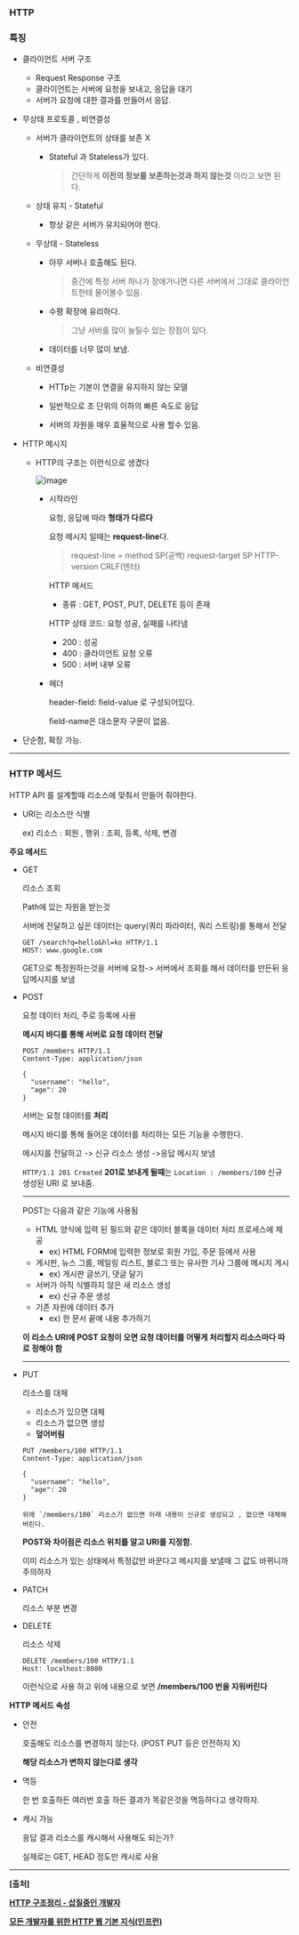 ### HTTP

### **특징**

- 클라이언트 서버 구조

  - Request Response 구조
  - 클라이언트는 서버에 요청을 보내고, 응답을 대기
  - 서버가 요청에 대한 결과를 만들어서 응답.

- 무상태 프로토콜 , 비연결성

  - 서버가 클라이언트의 상태를 보존 X

    - Stateful 과  Stateless가 있다.

      > 간단하게 **이전의 정보를 보존하는것과 하지 않는것** 이라고 보면 된다.

  - 상태 유지 - Stateful

    - 항상 같은 서버가 유지되어야 한다.

  - 무상태 - Stateless

    - 아무 서버나 호출해도 된다.

      > 중간에 특정 서버 하나가 장애가나면 다른 서버에서 그대로 클라이언트한테 물어볼수 있음.

    - 수평 확장에 유리하다.

      >  그냥 서버를 많이 늘릴수 있는 장점이 있다.

    - 데이터를 너무 많이 보냄.

  - 비연결성

    - HTTp는 기본이 연결을 유지하지 않는 모델

    - 일반적으로 초 단위의 이하의 빠른 속도로 응답

    - 서버의 자원을 매우 효율적으로 사용 할수 있음.

- HTTP 메시지

  - HTTP의 구조는 이런식으로 생겼다

    ![image](https://user-images.githubusercontent.com/45530877/138670801-45a98e2f-3ee5-41e5-a797-81eb8b46439c.png)

    - 시작라인

      요청, 응답에 따라 **형태가 다르다**

      요청 메시지 일때는 **request-line**다.

      > request-line = method SP(공백) request-target SP HTTP-version CRLF(엔터)

      HTTP 메서드

      - 종류 : GET, POST, PUT, DELETE 등이 존재

      HTTP 상태 코드: 요청 성공, 실패를 나타냄

      - 200 : 성공
      - 400 : 클라이언트 요청 오류
      - 500 : 서버 내부 오류
    
    - 헤더
    
      header-field: field-value 로 구성되어있다.
      
      field-name은 대소문자 구문이 없음.

- 단순함, 확장 가능.

---

### HTTP 메서드

HTTP API 를 설계할때 리소스에 맞춰서 만들어 줘야한다.

- URI는 리소스만 식별

  ex) 리소스 : 회원 , 행위 : 조회, 등록, 삭제, 변경

**주요 메서드**

- GET 

  리소스 조회

  Path에 있는 자원을 받는것

  서버에 전달하고 싶은 데이터는 query(쿼리 파라미터, 쿼리 스트링)를 통해서 전달

  ```http
  GET /search?q=hello&hl=ko HTTP/1.1
  HOST: www.google.com
  ```

  GET으로 특정원하는것을 서버에 요청-> 서버에서 조회를 해서 데이터를 만든뒤  응답메시지를 보냄

  

- POST 

  요청 데이터 처리, 주로 등록에 사용

  **메시지 바디를 통해 서버로 요청 데이터 전달**

  ```http
  POST /members HTTP/1.1
  Content-Type: application/json
  
  {
  	"username": "hello",
  	"age": 20
  }
  ```

  서버는 요청 데이터를 **처리**

  메시지 바디를 통해 들어온 데이터를 처리하는 모든 기능을 수행한다.

  메시지를 전달하고 -> 신규 리소스 생성 ->응답 메시지 보냄

  `HTTP/1.1 201 Created` **201로 보내게 될때**는 `Location : /members/100` 신규 생성된 URI 로 보내줌.

  ---

  POST는 다음과 같은 기능에 사용됨

  - HTML 양식에 입력 된 필드와 같은 데이터 블록을 데이터 처리 프로세스에 제공
    - ex) HTML FORM에 입력한 정보로 회원 가입, 주문 등에서 사용
  - 게시판, 뉴스 그룹, 메일링 리스트, 블로그 또는 유사한 기사 그룹에 메시지 게시
    - ex) 게시판 글쓰기, 댓글 달기
  - 서버가 아직 식별하지 않은 새 리소스 생성
    - ex) 신규 주문 생성
  - 기존 자원에 데이터 추가
    - ex) 한 문서 끝에 내용 추가하기

  **이 리소스 URI에 POST 요청이 오면 요청 데이터를 어떻게 처리할지 리소스마다 따로 정해야 함**

  ---

  

- PUT 

  리소스를 대체

  - 리소스가 있으면 대체
  - 리소스가 없으면 생성
  - **덮어버림**

  ```http
  PUT /members/100 HTTP/1.1
  Content-Type: application/json
  
  {
  	"username": "hello",
  	"age": 20
  }
  
  위에 `/members/100` 리소스가 없으면 아래 내용이 신규로 생성되고 , 없으면 대체해버린다.
  ```

  **POST와 차이점은 리소스 위치를 알고 URI를 지정함.**

  이미 리소스가 있는 상태에서 특정값만 바꾼다고 메시지를 보낼때 그 값도 바뀌니까 주의하자

  

- PATCH

  리소스 부분 변경

  

- DELETE 

  리소스 삭제

  ```http
  DELETE /members/100 HTTP/1.1
  Host: localhost:8080
  ```

  이런식으로 사용 하고 위에 내용으로 보면 **/members/100 번을 지워버린다**

**HTTP 메서드 속성**

- 안전

  호출해도 리소스를 변경하지 않는다. (POST PUT 등은 안전하지 X)

  **해당 리소스가 변하지 않는다로 생각**

- 멱등

  한 번 호출하든 여러번 호출 하든 결과가 똑같은것을 멱등하다고 생각하자.

- 캐시 가능

  응답 결과 리소스를 캐시해서 사용해도 되는가?

  실제로는 GET, HEAD 정도만 캐시로 사용

---

**[출처]**

[**HTTP 구조정리 - 삽질중인 개발자**](https://programmer93.tistory.com/60)

[**모든 개발자를 위한 HTTP 웹 기본 지식(인프런)**](https://www.inflearn.com/course/http-%EC%9B%B9-%EB%84%A4%ED%8A%B8%EC%9B%8C%ED%81%AC/dashboard)

